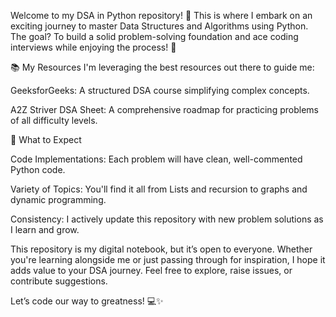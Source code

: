 Welcome to my DSA in Python repository! 🚀 This is where I embark on an exciting journey to master Data Structures and Algorithms using Python. The goal? To build a solid problem-solving foundation and ace coding interviews while enjoying the process! 🎯

📚 My Resources
I'm leveraging the best resources out there to guide me:

GeeksforGeeks: A structured DSA course simplifying complex concepts.

A2Z Striver DSA Sheet: A comprehensive roadmap for practicing problems of all difficulty levels.

🌟 What to Expect

Code Implementations: Each problem will have clean, well-commented Python code.

Variety of Topics: You'll find it all from Lists and recursion to graphs and dynamic programming.

Consistency: I actively update this repository with new problem solutions as I learn and grow.

This repository is my digital notebook, but it’s open to everyone. Whether you're learning alongside me or just passing through for inspiration, I hope it adds value to your DSA journey. Feel free to explore, raise issues, or contribute suggestions.


Let’s code our way to greatness! 💻✨
